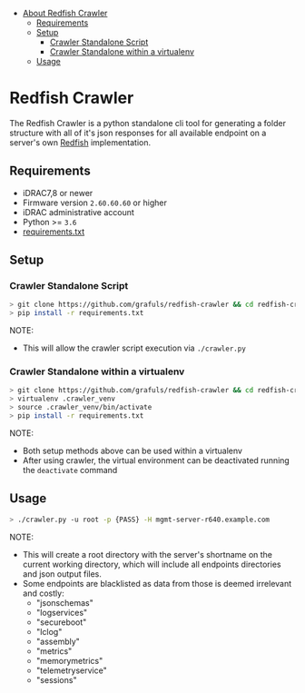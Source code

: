* [About Redfish Crawler](#redfish-crawler)
  * [Requirements](#requirements)
  * [Setup](#setup)
     * [Crawler Standalone Script](#crawler-standalone-script)
     * [Crawler Standalone within a virtualenv](#crawler-standalone-within-a-virtualenv)
  * [Usage](#usage)

# Redfish Crawler
The Redfish Crawler is a python standalone cli tool for generating a folder structure with all of it's json responses for all available endpoint on a server's own [Redfish](https://www.dmtf.org/standards/redfish) implementation.

## Requirements
* iDRAC7,8 or newer
* Firmware version ```2.60.60.60``` or higher
* iDRAC administrative account
* Python >= ```3.6```
* [requirements.txt](requirements.txt)

## Setup
### Crawler Standalone Script
```bash
> git clone https://github.com/grafuls/redfish-crawler && cd redfish-crawler
> pip install -r requirements.txt
```
NOTE:
* This will allow the crawler script execution via ```./crawler.py```

### Crawler Standalone within a virtualenv
```bash
> git clone https://github.com/grafuls/redfish-crawler && cd redfish-crawler
> virtualenv .crawler_venv
> source .crawler_venv/bin/activate
> pip install -r requirements.txt
```
NOTE:
* Both setup methods above can be used within a virtualenv
* After using crawler, the virtual environment can be deactivated running the ```deactivate``` command

## Usage
```bash
> ./crawler.py -u root -p {PASS} -H mgmt-server-r640.example.com
```

NOTE:
* This will create a root directory with the server's shortname on the current working directory, which will include all endpoints directories and json output files.
* Some endpoints are blacklisted as data from those is deemed irrelevant and costly:
  - "jsonschemas"
  - "logservices"
  - "secureboot"
  - "lclog"
  - "assembly"
  - "metrics"
  - "memorymetrics"
  - "telemetryservice"
  - "sessions"
